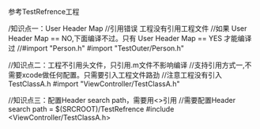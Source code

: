 参考TestRefrence工程

/知识点一：User Header Map
//引用错误 工程没有引用工程文件
//如果 User Header Map == NO,下面编译不过。只有 User Header Map == YES 才能编译过
//#import "Person.h"
#import "TestOuter/Person.h"

//知识点二：工程不引用头文件，只引用.m文件不影响编译
//支持引用方式一,不需要xcode做任何配置。只需要引入工程文件路劲
//注意工程没有引入TestClassA.h
#import "ViewController/TestClassA.h"

//知识点三：配置Header search path，需要用<>引用
//需要配置Header search path = $(SRCROOT)/TestRefrence
#include <ViewController/TestClassA.h>

